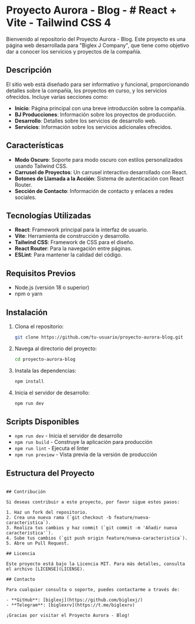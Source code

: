 # Proyecto Aurora - Blog - # React + Vite - Tailwind CSS 4

Bienvenido al repositorio del Proyecto Aurora - Blog. Este proyecto es una página web desarrollada para "Biglex J Company", que tiene como objetivo dar a conocer los servicios y proyectos de la compañía.

## Descripción

El sitio web está diseñado para ser informativo y funcional, proporcionando detalles sobre la compañía, los proyectos en curso, y los servicios ofrecidos. Incluye varias secciones como:

- **Inicio**: Página principal con una breve introducción sobre la compañía.
- **BJ Producciones**: Información sobre los proyectos de producción.
- **Desarrollo**: Detalles sobre los servicios de desarrollo web.
- **Servicios**: Información sobre los servicios adicionales ofrecidos.

## Características

- **Modo Oscuro**: Soporte para modo oscuro con estilos personalizados usando Tailwind CSS.
- **Carrusel de Proyectos**: Un carrusel interactivo desarrollado con React.
- **Botones de Llamada a la Acción**: Sistema de autenticación con React Router.
- **Sección de Contacto**: Información de contacto y enlaces a redes sociales.

## Tecnologías Utilizadas

- **React**: Framework principal para la interfaz de usuario.
- **Vite**: Herramienta de construcción y desarrollo.
- **Tailwind CSS**: Framework de CSS para el diseño.
- **React Router**: Para la navegación entre páginas.
- **ESLint**: Para mantener la calidad del código.

## Requisitos Previos

- Node.js (versión 18 o superior)
- npm o yarn

## Instalación

1. Clona el repositorio:
    ```bash
    git clone https://github.com/tu-usuario/proyecto-aurora-blog.git
    ```
2. Navega al directorio del proyecto:
    ```bash
    cd proyecto-aurora-blog
    ```
3. Instala las dependencias:
    ```bash
    npm install
    ```
4. Inicia el servidor de desarrollo:
    ```bash
    npm run dev
    ```

## Scripts Disponibles

- `npm run dev` - Inicia el servidor de desarrollo
- `npm run build` - Construye la aplicación para producción
- `npm run lint` - Ejecuta el linter
- `npm run preview` - Vista previa de la versión de producción

## Estructura del Proyecto
```

## Contribución

Si deseas contribuir a este proyecto, por favor sigue estos pasos:

1. Haz un fork del repositorio.
2. Crea una nueva rama (`git checkout -b feature/nueva-caracteristica`).
3. Realiza tus cambios y haz commit (`git commit -m 'Añadir nueva característica'`).
4. Sube tus cambios (`git push origin feature/nueva-caracteristica`).
5. Abre un Pull Request.

## Licencia

Este proyecto está bajo la Licencia MIT. Para más detalles, consulta el archivo [LICENSE](LICENSE).

## Contacto

Para cualquier consulta o soporte, puedes contactarme a través de:

- **GitHub**: [biglexj](https://github.com/biglexj/)
- **Telegram**: [biglexrv](https://t.me/biglexrv)

¡Gracias por visitar el Proyecto Aurora - Blog!